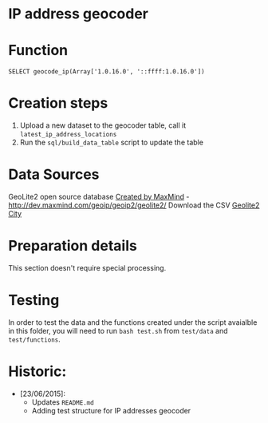 IP address geocoder
===============

# Function

````
SELECT geocode_ip(Array['1.0.16.0', '::ffff:1.0.16.0'])
`````

# Creation steps

1. Upload a new dataset to the geocoder table, call it `latest_ip_address_locations`
2. Run the `sql/build_data_table` script to update the table

# Data Sources

GeoLite2 open source database [Created by MaxMind](http://www.maxmind.com) - 
http://dev.maxmind.com/geoip/geoip2/geolite2/ Download the CSV [Geolite2 City](http://geolite.maxmind.com/download/geoip/database/GeoLite2-City-CSV.zip)

# Preparation details
This section doesn't require special processing.

# Testing
In order to test the data and the functions created under the script avaialble in this folder, you will need to run `bash test.sh` from `test/data` and `test/functions`.

# Historic:
* [23/06/2015]: 
  * Updates `README.md`
  * Adding test structure for IP addresses geocoder


